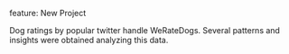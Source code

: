 feature: New Project

Dog ratings by popular twitter handle WeRateDogs. Several patterns and insights were obtained analyzing this data.
